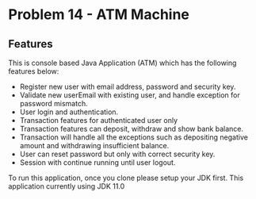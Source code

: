 # Problem 14 - ATM Machine

## Features
This is console based Java Application (ATM) which has the following features below:

- Register new user with email address, password and security key.
- Validate new userEmail with existing user, and handle exception for password mismatch.
- User login and authentication.
- Transaction features for authenticated user only
- Transaction features can deposit, withdraw and show bank balance.
- Transaction will handle all the exceptions such as depositing negative amount and withdrawing insufficient balance.
- User can reset password but only with correct security key.
- Session with continue running until user logout.

To run this application, once you clone please setup your JDK first. This application currently using JDK 11.0